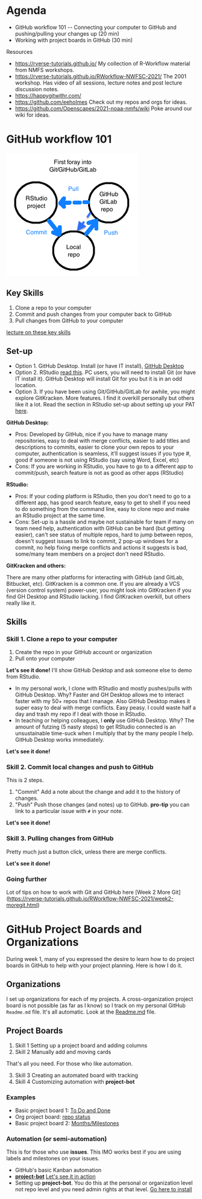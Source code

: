 # Agenda

* GitHub workflow 101 -- Connecting your computer to GitHub and pushing/pulling your changes up (20 min)
* Working with project boards in GitHub (30 min)

Resources

* https://rverse-tutorials.github.io/ My collection of R-Workflow material from NMFS workshops.
* https://rverse-tutorials.github.io/RWorkflow-NWFSC-2021/ The 2001 workshop. Has video of all sessions, lecture notes and post lecture discussion notes.
* https://happygitwithr.com/
* https://github.com/eeholmes Check out my repos and orgs for ideas.
* https://github.com/Openscapes/2021-noaa-nmfs/wiki Poke around our wiki for ideas.

# GitHub workflow 101

![](git-intro.png)

## Key Skills

1. Clone a repo to your computer
2. Commit and push changes from your computer back to GitHub
3. Pull changes from GitHub to your computer

[lecture on these key skills](https://rverse-tutorials.github.io/RWorkflow-NWFSC-2021/week2-moregit.html)

## Set-up

* Option 1. GitHub Desktop. Install (or have IT install), [GitHub Desktop](https://desktop.github.com/)
* Option 2. RStudio [read this](https://rverse-tutorials.github.io/RWorkflow-NWFSC-2021/set-up.html#Git_from_RStudio). PC users, you will need to install Git (or have IT install it). GitHub Desktop will install Git for you but it is in an odd location.
* Option 3. If you have been using Git/GitHub/GitLab for awhile, you might explore GitKracken. More features. I find it overkill personally but others like it a lot. Read the section in RStudio set-up about setting up your PAT [here](https://rverse-tutorials.github.io/RWorkflow-NWFSC-2021/set-up.html#Git_from_RStudio).

**GitHub Desktop:**

* Pros: Developed by GitHub, nice if you have to manage many repositories, easy to deal with merge conflicts, easier to add titles and descriptions to commits, easier to clone your own repos to your computer, authentication is seamless, it’ll suggest issues if you type #, good if someone is not using RStudio (say using Word, Excel, etc)
* Cons: If you are working in RStudio, you have to go to a different app to commit/push, search feature is not as good as other apps (RStudio)

**RStudio:**

* Pros: If your coding platform is RStudio, then you don't need to go to a different app, has good search feature, easy to get to shell if you need to do something from the command line, easy to clone repo and make an RStudio project at the same time.
* Cons: Set-up is a hassle and maybe not sustainable for team if many on team need help, authentication with GitHub can be hard (but getting easier), can't see status of multiple repos, hard to jump between repos, doesn't suggest issues to link to commit, 2 pop-up windows for a commit, no help fixing merge conflicts and actions it suggests is bad, some/many team members on a project don't need RStudio.

**GitKracken and others:**

There are many other platforms for interacting with GitHub (and GitLab, Bitbucket, etc). GitKracken is a common one. If you are already a VCS (version control system) power-user, you might look into GitKracken if you find GH Desktop and RStudio lacking. I find GitKracken overkill, but others really like it.


## Skills

### Skill 1. Clone a repo to your computer

1. Create the repo in your GitHub account or organization
2. Pull onto your computer

**Let's see it done!** I'll show GitHub Desktop and ask someone else to demo from RStudio.

* In my personal work, I clone with RStudio and mostly pushes/pulls with GitHub Desktop. Why? Faster and GH Desktop allows me to interact faster with my 50+ repos that I manage. Also GitHub Desktop makes it super easy to deal with merge conflicts. Easy peasy. I could waste half a day and trash my repo if I deal with those in RStudio.
* In teaching or helping colleagues, I **only** use GitHub Desktop. Why? The amount of futzing (5 nasty steps) to get RStudio connected is an unsustainable time-suck when I multiply that by the many people I help. GitHub Desktop works immediately. 

**Let's see it done!**

### Skill 2. Commit local changes and push to GitHub

This is 2 steps.

1. "Commit" Add a note about the change and add it to the history of changes.
2. "Push" Push those changes (and notes) up to GitHub. **pro-tip** you can link to a particular issue with `#` in your note.

**Let's see it done!**

### Skill 3. Pulling changes from GitHub

Pretty much just a button click, unless there are merge conflicts.

**Let's see it done!**

### Going further

Lot of tips on how to work with Git and GitHub here [Week 2 More Git]
(https://rverse-tutorials.github.io/RWorkflow-NWFSC-2021/week2-moregit.html)

# GitHub Project Boards and Organizations

During week 1, many of you expressed the desire to learn how to do project boards in GitHub to help with your project planning. Here is how I do it.

## Organizations

I set up organizations for each of my projects. A cross-organization project board is not possible (as far as I know) so I track on my personal GitHub `Readme.md` file. It's all automatic. Look at the [Readme.md](https://github.com/eeholmes/eeholmes/blob/main/README.md) file.

## Project Boards

1. Skill 1 Setting up a project board and adding columns
2. Skill 2 Manually add and moving cards

That's all you need. For those who like automation.

3. Skill 3 Creating an automated board with tracking
4. Skill 4 Customizing automation with **project-bot**

### Examples

* Basic project board 1: [To Do and Done](https://github.com/nwfsc-timeseries/MARSS/projects/1)
* Org project board: [repo status](https://github.com/orgs/nwfsc-timeseries/projects/1)
* Basic project board 2: [Months/Milestones](https://github.com/nwfsc-timeseries/MARSS/projects/8)

### Automation (or semi-automation)

This is for those who use **issues**. This IMO works best if you are using labels and milestones on your issues.

* GitHub's basic Kanban automation
* [**project-bot**](https://github.com/philschatz/project-bot) [Let's see it in action](https://github.com/nwfsc-timeseries/MARSS/projects/8) 
* Setting up **project-bot**. You do this at the personal or organization level not repo level and you need admin rights at that level. [Go here to install](https://github.com/apps/project-bot)

